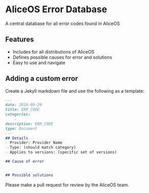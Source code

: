 # AliceOS Error Database
A central database for all error codes found in AliceOS

## Features
- Includes for all distributions of AliceOS
- Defines possible causes for error and solutions
- Easy to use and navigate

## Adding a custom error
Create a Jekyll markdown file and use the following as a template:
```md
---
date: 2018-09-29
title: ERR_CODE
categories:
    - 
description: ERR_CODE
type: Document
---
## Details
- Provider: Provider Name
- Type: (should match category)
- Applies to versions: (specific set of versions)

## Cause of error


## Possible solutions


```

Please make a pull request for review by the AliceOS team.